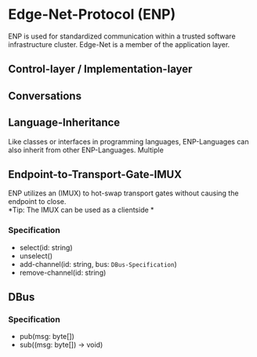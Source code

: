 # Edge-Net-Protocol (ENP)

ENP is used for standardized communication within a trusted software infrastructure cluster.
Edge-Net is a member of the application layer.  

## Control-layer / Implementation-layer

## Conversations

## Language-Inheritance

Like classes or interfaces in programming languages, ENP-Languages can also inherit from other ENP-Languages.
Multiple 

## Endpoint-to-Transport-Gate-IMUX

ENP utilizes an (IMUX) to hot-swap transport gates without causing the endpoint to close. 
<br>
*Tip: The IMUX can be used as a clientside *

### Specification
- select(id: string)
- unselect()
- add-channel(id: string, bus: `DBus-Specification`)
- remove-channel(id: string)

## DBus

### Specification
- pub(msg: byte[])
- sub((msg: byte[]) -> void)

[^IMUX]:
    inverse multiplexer
